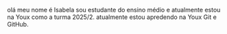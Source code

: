 olá meu nome é Isabela sou estudante do ensino médio e atualmente estou na Youx como a turma 2025/2.
atualmente estou apredendo na Youx Git e GitHub.
